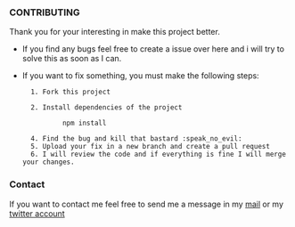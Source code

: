 ### CONTRIBUTING

Thank you for your interesting in make this project better.

- If you find any bugs feel free to create a issue over here and i will try to solve this as soon as I can.

- If you want to fix something, you must make the following steps:

      	1. Fork this project

      	2. Install dependencies of the project

      			npm install

      	4. Find the bug and kill that bastard :speak_no_evil:
      	5. Upload your fix in a new branch and create a pull request
      	6. I will review the code and if everything is fine I will merge your changes.

### Contact

If you want to contact me feel free to send me a message in my [mail](mailto:jrperedo@gmail.com) or my [twitter account](https://twitter.comeperedo)
